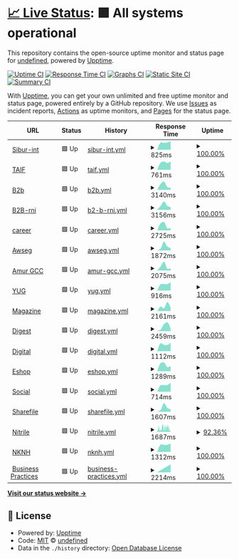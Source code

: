 # [📈 Live Status](https://demo.upptime.js.org): <!--live status--> **🟩 All systems operational**

This repository contains the open-source uptime monitor and status page for [undefined](https://demo.upptime.js.org), powered by [Upptime](https://github.com/upptime/upptime).

[![Uptime CI](https://github.com/undefined/upptime/workflows/Uptime%20CI/badge.svg)](https://github.com/undefined/upptime/actions?query=workflow%3A%22Uptime+CI%22)
[![Response Time CI](https://github.com/undefined/upptime/workflows/Response%20Time%20CI/badge.svg)](https://github.com/undefined/upptime/actions?query=workflow%3A%22Response+Time+CI%22)
[![Graphs CI](https://github.com/undefined/upptime/workflows/Graphs%20CI/badge.svg)](https://github.com/undefined/upptime/actions?query=workflow%3A%22Graphs+CI%22)
[![Static Site CI](https://github.com/undefined/upptime/workflows/Static%20Site%20CI/badge.svg)](https://github.com/undefined/upptime/actions?query=workflow%3A%22Static+Site+CI%22)
[![Summary CI](https://github.com/undefined/upptime/workflows/Summary%20CI/badge.svg)](https://github.com/undefined/upptime/actions?query=workflow%3A%22Summary+CI%22)

With [Upptime](https://upptime.js.org), you can get your own unlimited and free uptime monitor and status page, powered entirely by a GitHub repository. We use [Issues](https://github.com/undefined/upptime/issues) as incident reports, [Actions](https://github.com/undefined/upptime/actions) as uptime monitors, and [Pages](https://demo.upptime.js.org) for the status page.

<!--start: status pages-->
<!-- This summary is generated by Upptime (https://github.com/upptime/upptime) -->
<!-- Do not edit this manually, your changes will be overwritten -->
<!-- prettier-ignore -->
| URL | Status | History | Response Time | Uptime |
| --- | ------ | ------- | ------------- | ------ |
| <img alt="" src="https://favicons.githubusercontent.com/sibur-int.ru" height="13"> [Sibur-int](https://sibur-int.ru) | 🟩 Up | [sibur-int.yml](https://github.com/callmeurpapa/uptime/commits/HEAD/history/sibur-int.yml) | <details><summary><img alt="Response time graph" src="./graphs/sibur-int/response-time-week.png" height="20"> 825ms</summary><br><a href="https://callmeurpapa.github.io/uptime/history/sibur-int"><img alt="Response time 832" src="https://img.shields.io/endpoint?url=https%3A%2F%2Fraw.githubusercontent.com%2Fcallmeurpapa%2Fuptime%2FHEAD%2Fapi%2Fsibur-int%2Fresponse-time.json"></a><br><a href="https://callmeurpapa.github.io/uptime/history/sibur-int"><img alt="24-hour response time 936" src="https://img.shields.io/endpoint?url=https%3A%2F%2Fraw.githubusercontent.com%2Fcallmeurpapa%2Fuptime%2FHEAD%2Fapi%2Fsibur-int%2Fresponse-time-day.json"></a><br><a href="https://callmeurpapa.github.io/uptime/history/sibur-int"><img alt="7-day response time 825" src="https://img.shields.io/endpoint?url=https%3A%2F%2Fraw.githubusercontent.com%2Fcallmeurpapa%2Fuptime%2FHEAD%2Fapi%2Fsibur-int%2Fresponse-time-week.json"></a><br><a href="https://callmeurpapa.github.io/uptime/history/sibur-int"><img alt="30-day response time 832" src="https://img.shields.io/endpoint?url=https%3A%2F%2Fraw.githubusercontent.com%2Fcallmeurpapa%2Fuptime%2FHEAD%2Fapi%2Fsibur-int%2Fresponse-time-month.json"></a><br><a href="https://callmeurpapa.github.io/uptime/history/sibur-int"><img alt="1-year response time 832" src="https://img.shields.io/endpoint?url=https%3A%2F%2Fraw.githubusercontent.com%2Fcallmeurpapa%2Fuptime%2FHEAD%2Fapi%2Fsibur-int%2Fresponse-time-year.json"></a></details> | <details><summary><a href="https://callmeurpapa.github.io/uptime/history/sibur-int">100.00%</a></summary><a href="https://callmeurpapa.github.io/uptime/history/sibur-int"><img alt="All-time uptime 100.00%" src="https://img.shields.io/endpoint?url=https%3A%2F%2Fraw.githubusercontent.com%2Fcallmeurpapa%2Fuptime%2FHEAD%2Fapi%2Fsibur-int%2Fuptime.json"></a><br><a href="https://callmeurpapa.github.io/uptime/history/sibur-int"><img alt="24-hour uptime 100.00%" src="https://img.shields.io/endpoint?url=https%3A%2F%2Fraw.githubusercontent.com%2Fcallmeurpapa%2Fuptime%2FHEAD%2Fapi%2Fsibur-int%2Fuptime-day.json"></a><br><a href="https://callmeurpapa.github.io/uptime/history/sibur-int"><img alt="7-day uptime 100.00%" src="https://img.shields.io/endpoint?url=https%3A%2F%2Fraw.githubusercontent.com%2Fcallmeurpapa%2Fuptime%2FHEAD%2Fapi%2Fsibur-int%2Fuptime-week.json"></a><br><a href="https://callmeurpapa.github.io/uptime/history/sibur-int"><img alt="30-day uptime 100.00%" src="https://img.shields.io/endpoint?url=https%3A%2F%2Fraw.githubusercontent.com%2Fcallmeurpapa%2Fuptime%2FHEAD%2Fapi%2Fsibur-int%2Fuptime-month.json"></a><br><a href="https://callmeurpapa.github.io/uptime/history/sibur-int"><img alt="1-year uptime 100.00%" src="https://img.shields.io/endpoint?url=https%3A%2F%2Fraw.githubusercontent.com%2Fcallmeurpapa%2Fuptime%2FHEAD%2Fapi%2Fsibur-int%2Fuptime-year.json"></a></details>
| <img alt="" src="https://favicons.githubusercontent.com/taif.ru" height="13"> [TAIF](http://taif.ru) | 🟩 Up | [taif.yml](https://github.com/callmeurpapa/uptime/commits/HEAD/history/taif.yml) | <details><summary><img alt="Response time graph" src="./graphs/taif/response-time-week.png" height="20"> 761ms</summary><br><a href="https://callmeurpapa.github.io/uptime/history/taif"><img alt="Response time 762" src="https://img.shields.io/endpoint?url=https%3A%2F%2Fraw.githubusercontent.com%2Fcallmeurpapa%2Fuptime%2FHEAD%2Fapi%2Ftaif%2Fresponse-time.json"></a><br><a href="https://callmeurpapa.github.io/uptime/history/taif"><img alt="24-hour response time 837" src="https://img.shields.io/endpoint?url=https%3A%2F%2Fraw.githubusercontent.com%2Fcallmeurpapa%2Fuptime%2FHEAD%2Fapi%2Ftaif%2Fresponse-time-day.json"></a><br><a href="https://callmeurpapa.github.io/uptime/history/taif"><img alt="7-day response time 761" src="https://img.shields.io/endpoint?url=https%3A%2F%2Fraw.githubusercontent.com%2Fcallmeurpapa%2Fuptime%2FHEAD%2Fapi%2Ftaif%2Fresponse-time-week.json"></a><br><a href="https://callmeurpapa.github.io/uptime/history/taif"><img alt="30-day response time 762" src="https://img.shields.io/endpoint?url=https%3A%2F%2Fraw.githubusercontent.com%2Fcallmeurpapa%2Fuptime%2FHEAD%2Fapi%2Ftaif%2Fresponse-time-month.json"></a><br><a href="https://callmeurpapa.github.io/uptime/history/taif"><img alt="1-year response time 762" src="https://img.shields.io/endpoint?url=https%3A%2F%2Fraw.githubusercontent.com%2Fcallmeurpapa%2Fuptime%2FHEAD%2Fapi%2Ftaif%2Fresponse-time-year.json"></a></details> | <details><summary><a href="https://callmeurpapa.github.io/uptime/history/taif">100.00%</a></summary><a href="https://callmeurpapa.github.io/uptime/history/taif"><img alt="All-time uptime 95.70%" src="https://img.shields.io/endpoint?url=https%3A%2F%2Fraw.githubusercontent.com%2Fcallmeurpapa%2Fuptime%2FHEAD%2Fapi%2Ftaif%2Fuptime.json"></a><br><a href="https://callmeurpapa.github.io/uptime/history/taif"><img alt="24-hour uptime 100.00%" src="https://img.shields.io/endpoint?url=https%3A%2F%2Fraw.githubusercontent.com%2Fcallmeurpapa%2Fuptime%2FHEAD%2Fapi%2Ftaif%2Fuptime-day.json"></a><br><a href="https://callmeurpapa.github.io/uptime/history/taif"><img alt="7-day uptime 100.00%" src="https://img.shields.io/endpoint?url=https%3A%2F%2Fraw.githubusercontent.com%2Fcallmeurpapa%2Fuptime%2FHEAD%2Fapi%2Ftaif%2Fuptime-week.json"></a><br><a href="https://callmeurpapa.github.io/uptime/history/taif"><img alt="30-day uptime 95.70%" src="https://img.shields.io/endpoint?url=https%3A%2F%2Fraw.githubusercontent.com%2Fcallmeurpapa%2Fuptime%2FHEAD%2Fapi%2Ftaif%2Fuptime-month.json"></a><br><a href="https://callmeurpapa.github.io/uptime/history/taif"><img alt="1-year uptime 95.70%" src="https://img.shields.io/endpoint?url=https%3A%2F%2Fraw.githubusercontent.com%2Fcallmeurpapa%2Fuptime%2FHEAD%2Fapi%2Ftaif%2Fuptime-year.json"></a></details>
| <img alt="" src="https://favicons.githubusercontent.com/b2b.sibur.ru" height="13"> [B2b](https://b2b.sibur.ru) | 🟩 Up | [b2b.yml](https://github.com/callmeurpapa/uptime/commits/HEAD/history/b2b.yml) | <details><summary><img alt="Response time graph" src="./graphs/b2b/response-time-week.png" height="20"> 3140ms</summary><br><a href="https://callmeurpapa.github.io/uptime/history/b2b"><img alt="Response time 2150" src="https://img.shields.io/endpoint?url=https%3A%2F%2Fraw.githubusercontent.com%2Fcallmeurpapa%2Fuptime%2FHEAD%2Fapi%2Fb2b%2Fresponse-time.json"></a><br><a href="https://callmeurpapa.github.io/uptime/history/b2b"><img alt="24-hour response time 1264" src="https://img.shields.io/endpoint?url=https%3A%2F%2Fraw.githubusercontent.com%2Fcallmeurpapa%2Fuptime%2FHEAD%2Fapi%2Fb2b%2Fresponse-time-day.json"></a><br><a href="https://callmeurpapa.github.io/uptime/history/b2b"><img alt="7-day response time 3140" src="https://img.shields.io/endpoint?url=https%3A%2F%2Fraw.githubusercontent.com%2Fcallmeurpapa%2Fuptime%2FHEAD%2Fapi%2Fb2b%2Fresponse-time-week.json"></a><br><a href="https://callmeurpapa.github.io/uptime/history/b2b"><img alt="30-day response time 2150" src="https://img.shields.io/endpoint?url=https%3A%2F%2Fraw.githubusercontent.com%2Fcallmeurpapa%2Fuptime%2FHEAD%2Fapi%2Fb2b%2Fresponse-time-month.json"></a><br><a href="https://callmeurpapa.github.io/uptime/history/b2b"><img alt="1-year response time 2150" src="https://img.shields.io/endpoint?url=https%3A%2F%2Fraw.githubusercontent.com%2Fcallmeurpapa%2Fuptime%2FHEAD%2Fapi%2Fb2b%2Fresponse-time-year.json"></a></details> | <details><summary><a href="https://callmeurpapa.github.io/uptime/history/b2b">100.00%</a></summary><a href="https://callmeurpapa.github.io/uptime/history/b2b"><img alt="All-time uptime 100.00%" src="https://img.shields.io/endpoint?url=https%3A%2F%2Fraw.githubusercontent.com%2Fcallmeurpapa%2Fuptime%2FHEAD%2Fapi%2Fb2b%2Fuptime.json"></a><br><a href="https://callmeurpapa.github.io/uptime/history/b2b"><img alt="24-hour uptime 100.00%" src="https://img.shields.io/endpoint?url=https%3A%2F%2Fraw.githubusercontent.com%2Fcallmeurpapa%2Fuptime%2FHEAD%2Fapi%2Fb2b%2Fuptime-day.json"></a><br><a href="https://callmeurpapa.github.io/uptime/history/b2b"><img alt="7-day uptime 100.00%" src="https://img.shields.io/endpoint?url=https%3A%2F%2Fraw.githubusercontent.com%2Fcallmeurpapa%2Fuptime%2FHEAD%2Fapi%2Fb2b%2Fuptime-week.json"></a><br><a href="https://callmeurpapa.github.io/uptime/history/b2b"><img alt="30-day uptime 100.00%" src="https://img.shields.io/endpoint?url=https%3A%2F%2Fraw.githubusercontent.com%2Fcallmeurpapa%2Fuptime%2FHEAD%2Fapi%2Fb2b%2Fuptime-month.json"></a><br><a href="https://callmeurpapa.github.io/uptime/history/b2b"><img alt="1-year uptime 100.00%" src="https://img.shields.io/endpoint?url=https%3A%2F%2Fraw.githubusercontent.com%2Fcallmeurpapa%2Fuptime%2FHEAD%2Fapi%2Fb2b%2Fuptime-year.json"></a></details>
| <img alt="" src="https://favicons.githubusercontent.com/b2b-rni.sibur.ru" height="13"> [B2B-rni](https://b2b-rni.sibur.ru) | 🟩 Up | [b2-b-rni.yml](https://github.com/callmeurpapa/uptime/commits/HEAD/history/b2-b-rni.yml) | <details><summary><img alt="Response time graph" src="./graphs/b2-b-rni/response-time-week.png" height="20"> 3156ms</summary><br><a href="https://callmeurpapa.github.io/uptime/history/b2-b-rni"><img alt="Response time 2618" src="https://img.shields.io/endpoint?url=https%3A%2F%2Fraw.githubusercontent.com%2Fcallmeurpapa%2Fuptime%2FHEAD%2Fapi%2Fb2-b-rni%2Fresponse-time.json"></a><br><a href="https://callmeurpapa.github.io/uptime/history/b2-b-rni"><img alt="24-hour response time 1802" src="https://img.shields.io/endpoint?url=https%3A%2F%2Fraw.githubusercontent.com%2Fcallmeurpapa%2Fuptime%2FHEAD%2Fapi%2Fb2-b-rni%2Fresponse-time-day.json"></a><br><a href="https://callmeurpapa.github.io/uptime/history/b2-b-rni"><img alt="7-day response time 3156" src="https://img.shields.io/endpoint?url=https%3A%2F%2Fraw.githubusercontent.com%2Fcallmeurpapa%2Fuptime%2FHEAD%2Fapi%2Fb2-b-rni%2Fresponse-time-week.json"></a><br><a href="https://callmeurpapa.github.io/uptime/history/b2-b-rni"><img alt="30-day response time 2618" src="https://img.shields.io/endpoint?url=https%3A%2F%2Fraw.githubusercontent.com%2Fcallmeurpapa%2Fuptime%2FHEAD%2Fapi%2Fb2-b-rni%2Fresponse-time-month.json"></a><br><a href="https://callmeurpapa.github.io/uptime/history/b2-b-rni"><img alt="1-year response time 2618" src="https://img.shields.io/endpoint?url=https%3A%2F%2Fraw.githubusercontent.com%2Fcallmeurpapa%2Fuptime%2FHEAD%2Fapi%2Fb2-b-rni%2Fresponse-time-year.json"></a></details> | <details><summary><a href="https://callmeurpapa.github.io/uptime/history/b2-b-rni">100.00%</a></summary><a href="https://callmeurpapa.github.io/uptime/history/b2-b-rni"><img alt="All-time uptime 100.00%" src="https://img.shields.io/endpoint?url=https%3A%2F%2Fraw.githubusercontent.com%2Fcallmeurpapa%2Fuptime%2FHEAD%2Fapi%2Fb2-b-rni%2Fuptime.json"></a><br><a href="https://callmeurpapa.github.io/uptime/history/b2-b-rni"><img alt="24-hour uptime 100.00%" src="https://img.shields.io/endpoint?url=https%3A%2F%2Fraw.githubusercontent.com%2Fcallmeurpapa%2Fuptime%2FHEAD%2Fapi%2Fb2-b-rni%2Fuptime-day.json"></a><br><a href="https://callmeurpapa.github.io/uptime/history/b2-b-rni"><img alt="7-day uptime 100.00%" src="https://img.shields.io/endpoint?url=https%3A%2F%2Fraw.githubusercontent.com%2Fcallmeurpapa%2Fuptime%2FHEAD%2Fapi%2Fb2-b-rni%2Fuptime-week.json"></a><br><a href="https://callmeurpapa.github.io/uptime/history/b2-b-rni"><img alt="30-day uptime 100.00%" src="https://img.shields.io/endpoint?url=https%3A%2F%2Fraw.githubusercontent.com%2Fcallmeurpapa%2Fuptime%2FHEAD%2Fapi%2Fb2-b-rni%2Fuptime-month.json"></a><br><a href="https://callmeurpapa.github.io/uptime/history/b2-b-rni"><img alt="1-year uptime 100.00%" src="https://img.shields.io/endpoint?url=https%3A%2F%2Fraw.githubusercontent.com%2Fcallmeurpapa%2Fuptime%2FHEAD%2Fapi%2Fb2-b-rni%2Fuptime-year.json"></a></details>
| <img alt="" src="https://favicons.githubusercontent.com/career.sibur.ru" height="13"> [career](https://career.sibur.ru) | 🟩 Up | [career.yml](https://github.com/callmeurpapa/uptime/commits/HEAD/history/career.yml) | <details><summary><img alt="Response time graph" src="./graphs/career/response-time-week.png" height="20"> 2725ms</summary><br><a href="https://callmeurpapa.github.io/uptime/history/career"><img alt="Response time 2587" src="https://img.shields.io/endpoint?url=https%3A%2F%2Fraw.githubusercontent.com%2Fcallmeurpapa%2Fuptime%2FHEAD%2Fapi%2Fcareer%2Fresponse-time.json"></a><br><a href="https://callmeurpapa.github.io/uptime/history/career"><img alt="24-hour response time 1266" src="https://img.shields.io/endpoint?url=https%3A%2F%2Fraw.githubusercontent.com%2Fcallmeurpapa%2Fuptime%2FHEAD%2Fapi%2Fcareer%2Fresponse-time-day.json"></a><br><a href="https://callmeurpapa.github.io/uptime/history/career"><img alt="7-day response time 2725" src="https://img.shields.io/endpoint?url=https%3A%2F%2Fraw.githubusercontent.com%2Fcallmeurpapa%2Fuptime%2FHEAD%2Fapi%2Fcareer%2Fresponse-time-week.json"></a><br><a href="https://callmeurpapa.github.io/uptime/history/career"><img alt="30-day response time 2587" src="https://img.shields.io/endpoint?url=https%3A%2F%2Fraw.githubusercontent.com%2Fcallmeurpapa%2Fuptime%2FHEAD%2Fapi%2Fcareer%2Fresponse-time-month.json"></a><br><a href="https://callmeurpapa.github.io/uptime/history/career"><img alt="1-year response time 2587" src="https://img.shields.io/endpoint?url=https%3A%2F%2Fraw.githubusercontent.com%2Fcallmeurpapa%2Fuptime%2FHEAD%2Fapi%2Fcareer%2Fresponse-time-year.json"></a></details> | <details><summary><a href="https://callmeurpapa.github.io/uptime/history/career">100.00%</a></summary><a href="https://callmeurpapa.github.io/uptime/history/career"><img alt="All-time uptime 100.00%" src="https://img.shields.io/endpoint?url=https%3A%2F%2Fraw.githubusercontent.com%2Fcallmeurpapa%2Fuptime%2FHEAD%2Fapi%2Fcareer%2Fuptime.json"></a><br><a href="https://callmeurpapa.github.io/uptime/history/career"><img alt="24-hour uptime 100.00%" src="https://img.shields.io/endpoint?url=https%3A%2F%2Fraw.githubusercontent.com%2Fcallmeurpapa%2Fuptime%2FHEAD%2Fapi%2Fcareer%2Fuptime-day.json"></a><br><a href="https://callmeurpapa.github.io/uptime/history/career"><img alt="7-day uptime 100.00%" src="https://img.shields.io/endpoint?url=https%3A%2F%2Fraw.githubusercontent.com%2Fcallmeurpapa%2Fuptime%2FHEAD%2Fapi%2Fcareer%2Fuptime-week.json"></a><br><a href="https://callmeurpapa.github.io/uptime/history/career"><img alt="30-day uptime 100.00%" src="https://img.shields.io/endpoint?url=https%3A%2F%2Fraw.githubusercontent.com%2Fcallmeurpapa%2Fuptime%2FHEAD%2Fapi%2Fcareer%2Fuptime-month.json"></a><br><a href="https://callmeurpapa.github.io/uptime/history/career"><img alt="1-year uptime 100.00%" src="https://img.shields.io/endpoint?url=https%3A%2F%2Fraw.githubusercontent.com%2Fcallmeurpapa%2Fuptime%2FHEAD%2Fapi%2Fcareer%2Fuptime-year.json"></a></details>
| <img alt="" src="https://favicons.githubusercontent.com/awseg.sibur.ru" height="13"> [Awseg](https://awseg.sibur.ru) | 🟩 Up | [awseg.yml](https://github.com/callmeurpapa/uptime/commits/HEAD/history/awseg.yml) | <details><summary><img alt="Response time graph" src="./graphs/awseg/response-time-week.png" height="20"> 1872ms</summary><br><a href="https://callmeurpapa.github.io/uptime/history/awseg"><img alt="Response time 2011" src="https://img.shields.io/endpoint?url=https%3A%2F%2Fraw.githubusercontent.com%2Fcallmeurpapa%2Fuptime%2FHEAD%2Fapi%2Fawseg%2Fresponse-time.json"></a><br><a href="https://callmeurpapa.github.io/uptime/history/awseg"><img alt="24-hour response time 988" src="https://img.shields.io/endpoint?url=https%3A%2F%2Fraw.githubusercontent.com%2Fcallmeurpapa%2Fuptime%2FHEAD%2Fapi%2Fawseg%2Fresponse-time-day.json"></a><br><a href="https://callmeurpapa.github.io/uptime/history/awseg"><img alt="7-day response time 1872" src="https://img.shields.io/endpoint?url=https%3A%2F%2Fraw.githubusercontent.com%2Fcallmeurpapa%2Fuptime%2FHEAD%2Fapi%2Fawseg%2Fresponse-time-week.json"></a><br><a href="https://callmeurpapa.github.io/uptime/history/awseg"><img alt="30-day response time 2011" src="https://img.shields.io/endpoint?url=https%3A%2F%2Fraw.githubusercontent.com%2Fcallmeurpapa%2Fuptime%2FHEAD%2Fapi%2Fawseg%2Fresponse-time-month.json"></a><br><a href="https://callmeurpapa.github.io/uptime/history/awseg"><img alt="1-year response time 2011" src="https://img.shields.io/endpoint?url=https%3A%2F%2Fraw.githubusercontent.com%2Fcallmeurpapa%2Fuptime%2FHEAD%2Fapi%2Fawseg%2Fresponse-time-year.json"></a></details> | <details><summary><a href="https://callmeurpapa.github.io/uptime/history/awseg">100.00%</a></summary><a href="https://callmeurpapa.github.io/uptime/history/awseg"><img alt="All-time uptime 100.00%" src="https://img.shields.io/endpoint?url=https%3A%2F%2Fraw.githubusercontent.com%2Fcallmeurpapa%2Fuptime%2FHEAD%2Fapi%2Fawseg%2Fuptime.json"></a><br><a href="https://callmeurpapa.github.io/uptime/history/awseg"><img alt="24-hour uptime 100.00%" src="https://img.shields.io/endpoint?url=https%3A%2F%2Fraw.githubusercontent.com%2Fcallmeurpapa%2Fuptime%2FHEAD%2Fapi%2Fawseg%2Fuptime-day.json"></a><br><a href="https://callmeurpapa.github.io/uptime/history/awseg"><img alt="7-day uptime 100.00%" src="https://img.shields.io/endpoint?url=https%3A%2F%2Fraw.githubusercontent.com%2Fcallmeurpapa%2Fuptime%2FHEAD%2Fapi%2Fawseg%2Fuptime-week.json"></a><br><a href="https://callmeurpapa.github.io/uptime/history/awseg"><img alt="30-day uptime 100.00%" src="https://img.shields.io/endpoint?url=https%3A%2F%2Fraw.githubusercontent.com%2Fcallmeurpapa%2Fuptime%2FHEAD%2Fapi%2Fawseg%2Fuptime-month.json"></a><br><a href="https://callmeurpapa.github.io/uptime/history/awseg"><img alt="1-year uptime 100.00%" src="https://img.shields.io/endpoint?url=https%3A%2F%2Fraw.githubusercontent.com%2Fcallmeurpapa%2Fuptime%2FHEAD%2Fapi%2Fawseg%2Fuptime-year.json"></a></details>
| <img alt="" src="https://favicons.githubusercontent.com/amur-gcc.ru" height="13"> [Amur GCC](https://amur-gcc.ru) | 🟩 Up | [amur-gcc.yml](https://github.com/callmeurpapa/uptime/commits/HEAD/history/amur-gcc.yml) | <details><summary><img alt="Response time graph" src="./graphs/amur-gcc/response-time-week.png" height="20"> 2075ms</summary><br><a href="https://callmeurpapa.github.io/uptime/history/amur-gcc"><img alt="Response time 1960" src="https://img.shields.io/endpoint?url=https%3A%2F%2Fraw.githubusercontent.com%2Fcallmeurpapa%2Fuptime%2FHEAD%2Fapi%2Famur-gcc%2Fresponse-time.json"></a><br><a href="https://callmeurpapa.github.io/uptime/history/amur-gcc"><img alt="24-hour response time 1035" src="https://img.shields.io/endpoint?url=https%3A%2F%2Fraw.githubusercontent.com%2Fcallmeurpapa%2Fuptime%2FHEAD%2Fapi%2Famur-gcc%2Fresponse-time-day.json"></a><br><a href="https://callmeurpapa.github.io/uptime/history/amur-gcc"><img alt="7-day response time 2075" src="https://img.shields.io/endpoint?url=https%3A%2F%2Fraw.githubusercontent.com%2Fcallmeurpapa%2Fuptime%2FHEAD%2Fapi%2Famur-gcc%2Fresponse-time-week.json"></a><br><a href="https://callmeurpapa.github.io/uptime/history/amur-gcc"><img alt="30-day response time 1960" src="https://img.shields.io/endpoint?url=https%3A%2F%2Fraw.githubusercontent.com%2Fcallmeurpapa%2Fuptime%2FHEAD%2Fapi%2Famur-gcc%2Fresponse-time-month.json"></a><br><a href="https://callmeurpapa.github.io/uptime/history/amur-gcc"><img alt="1-year response time 1960" src="https://img.shields.io/endpoint?url=https%3A%2F%2Fraw.githubusercontent.com%2Fcallmeurpapa%2Fuptime%2FHEAD%2Fapi%2Famur-gcc%2Fresponse-time-year.json"></a></details> | <details><summary><a href="https://callmeurpapa.github.io/uptime/history/amur-gcc">100.00%</a></summary><a href="https://callmeurpapa.github.io/uptime/history/amur-gcc"><img alt="All-time uptime 99.96%" src="https://img.shields.io/endpoint?url=https%3A%2F%2Fraw.githubusercontent.com%2Fcallmeurpapa%2Fuptime%2FHEAD%2Fapi%2Famur-gcc%2Fuptime.json"></a><br><a href="https://callmeurpapa.github.io/uptime/history/amur-gcc"><img alt="24-hour uptime 100.00%" src="https://img.shields.io/endpoint?url=https%3A%2F%2Fraw.githubusercontent.com%2Fcallmeurpapa%2Fuptime%2FHEAD%2Fapi%2Famur-gcc%2Fuptime-day.json"></a><br><a href="https://callmeurpapa.github.io/uptime/history/amur-gcc"><img alt="7-day uptime 100.00%" src="https://img.shields.io/endpoint?url=https%3A%2F%2Fraw.githubusercontent.com%2Fcallmeurpapa%2Fuptime%2FHEAD%2Fapi%2Famur-gcc%2Fuptime-week.json"></a><br><a href="https://callmeurpapa.github.io/uptime/history/amur-gcc"><img alt="30-day uptime 99.96%" src="https://img.shields.io/endpoint?url=https%3A%2F%2Fraw.githubusercontent.com%2Fcallmeurpapa%2Fuptime%2FHEAD%2Fapi%2Famur-gcc%2Fuptime-month.json"></a><br><a href="https://callmeurpapa.github.io/uptime/history/amur-gcc"><img alt="1-year uptime 99.96%" src="https://img.shields.io/endpoint?url=https%3A%2F%2Fraw.githubusercontent.com%2Fcallmeurpapa%2Fuptime%2FHEAD%2Fapi%2Famur-gcc%2Fuptime-year.json"></a></details>
| <img alt="" src="https://favicons.githubusercontent.com/sibur-yug.ru" height="13"> [YUG](http://sibur-yug.ru) | 🟩 Up | [yug.yml](https://github.com/callmeurpapa/uptime/commits/HEAD/history/yug.yml) | <details><summary><img alt="Response time graph" src="./graphs/yug/response-time-week.png" height="20"> 916ms</summary><br><a href="https://callmeurpapa.github.io/uptime/history/yug"><img alt="Response time 923" src="https://img.shields.io/endpoint?url=https%3A%2F%2Fraw.githubusercontent.com%2Fcallmeurpapa%2Fuptime%2FHEAD%2Fapi%2Fyug%2Fresponse-time.json"></a><br><a href="https://callmeurpapa.github.io/uptime/history/yug"><img alt="24-hour response time 1104" src="https://img.shields.io/endpoint?url=https%3A%2F%2Fraw.githubusercontent.com%2Fcallmeurpapa%2Fuptime%2FHEAD%2Fapi%2Fyug%2Fresponse-time-day.json"></a><br><a href="https://callmeurpapa.github.io/uptime/history/yug"><img alt="7-day response time 916" src="https://img.shields.io/endpoint?url=https%3A%2F%2Fraw.githubusercontent.com%2Fcallmeurpapa%2Fuptime%2FHEAD%2Fapi%2Fyug%2Fresponse-time-week.json"></a><br><a href="https://callmeurpapa.github.io/uptime/history/yug"><img alt="30-day response time 923" src="https://img.shields.io/endpoint?url=https%3A%2F%2Fraw.githubusercontent.com%2Fcallmeurpapa%2Fuptime%2FHEAD%2Fapi%2Fyug%2Fresponse-time-month.json"></a><br><a href="https://callmeurpapa.github.io/uptime/history/yug"><img alt="1-year response time 923" src="https://img.shields.io/endpoint?url=https%3A%2F%2Fraw.githubusercontent.com%2Fcallmeurpapa%2Fuptime%2FHEAD%2Fapi%2Fyug%2Fresponse-time-year.json"></a></details> | <details><summary><a href="https://callmeurpapa.github.io/uptime/history/yug">100.00%</a></summary><a href="https://callmeurpapa.github.io/uptime/history/yug"><img alt="All-time uptime 99.98%" src="https://img.shields.io/endpoint?url=https%3A%2F%2Fraw.githubusercontent.com%2Fcallmeurpapa%2Fuptime%2FHEAD%2Fapi%2Fyug%2Fuptime.json"></a><br><a href="https://callmeurpapa.github.io/uptime/history/yug"><img alt="24-hour uptime 100.00%" src="https://img.shields.io/endpoint?url=https%3A%2F%2Fraw.githubusercontent.com%2Fcallmeurpapa%2Fuptime%2FHEAD%2Fapi%2Fyug%2Fuptime-day.json"></a><br><a href="https://callmeurpapa.github.io/uptime/history/yug"><img alt="7-day uptime 100.00%" src="https://img.shields.io/endpoint?url=https%3A%2F%2Fraw.githubusercontent.com%2Fcallmeurpapa%2Fuptime%2FHEAD%2Fapi%2Fyug%2Fuptime-week.json"></a><br><a href="https://callmeurpapa.github.io/uptime/history/yug"><img alt="30-day uptime 99.98%" src="https://img.shields.io/endpoint?url=https%3A%2F%2Fraw.githubusercontent.com%2Fcallmeurpapa%2Fuptime%2FHEAD%2Fapi%2Fyug%2Fuptime-month.json"></a><br><a href="https://callmeurpapa.github.io/uptime/history/yug"><img alt="1-year uptime 99.98%" src="https://img.shields.io/endpoint?url=https%3A%2F%2Fraw.githubusercontent.com%2Fcallmeurpapa%2Fuptime%2FHEAD%2Fapi%2Fyug%2Fuptime-year.json"></a></details>
| <img alt="" src="https://favicons.githubusercontent.com/magazine.sibur.ru" height="13"> [Magazine](https://magazine.sibur.ru) | 🟩 Up | [magazine.yml](https://github.com/callmeurpapa/uptime/commits/HEAD/history/magazine.yml) | <details><summary><img alt="Response time graph" src="./graphs/magazine/response-time-week.png" height="20"> 2161ms</summary><br><a href="https://callmeurpapa.github.io/uptime/history/magazine"><img alt="Response time 2200" src="https://img.shields.io/endpoint?url=https%3A%2F%2Fraw.githubusercontent.com%2Fcallmeurpapa%2Fuptime%2FHEAD%2Fapi%2Fmagazine%2Fresponse-time.json"></a><br><a href="https://callmeurpapa.github.io/uptime/history/magazine"><img alt="24-hour response time 1566" src="https://img.shields.io/endpoint?url=https%3A%2F%2Fraw.githubusercontent.com%2Fcallmeurpapa%2Fuptime%2FHEAD%2Fapi%2Fmagazine%2Fresponse-time-day.json"></a><br><a href="https://callmeurpapa.github.io/uptime/history/magazine"><img alt="7-day response time 2161" src="https://img.shields.io/endpoint?url=https%3A%2F%2Fraw.githubusercontent.com%2Fcallmeurpapa%2Fuptime%2FHEAD%2Fapi%2Fmagazine%2Fresponse-time-week.json"></a><br><a href="https://callmeurpapa.github.io/uptime/history/magazine"><img alt="30-day response time 2200" src="https://img.shields.io/endpoint?url=https%3A%2F%2Fraw.githubusercontent.com%2Fcallmeurpapa%2Fuptime%2FHEAD%2Fapi%2Fmagazine%2Fresponse-time-month.json"></a><br><a href="https://callmeurpapa.github.io/uptime/history/magazine"><img alt="1-year response time 2200" src="https://img.shields.io/endpoint?url=https%3A%2F%2Fraw.githubusercontent.com%2Fcallmeurpapa%2Fuptime%2FHEAD%2Fapi%2Fmagazine%2Fresponse-time-year.json"></a></details> | <details><summary><a href="https://callmeurpapa.github.io/uptime/history/magazine">100.00%</a></summary><a href="https://callmeurpapa.github.io/uptime/history/magazine"><img alt="All-time uptime 100.00%" src="https://img.shields.io/endpoint?url=https%3A%2F%2Fraw.githubusercontent.com%2Fcallmeurpapa%2Fuptime%2FHEAD%2Fapi%2Fmagazine%2Fuptime.json"></a><br><a href="https://callmeurpapa.github.io/uptime/history/magazine"><img alt="24-hour uptime 100.00%" src="https://img.shields.io/endpoint?url=https%3A%2F%2Fraw.githubusercontent.com%2Fcallmeurpapa%2Fuptime%2FHEAD%2Fapi%2Fmagazine%2Fuptime-day.json"></a><br><a href="https://callmeurpapa.github.io/uptime/history/magazine"><img alt="7-day uptime 100.00%" src="https://img.shields.io/endpoint?url=https%3A%2F%2Fraw.githubusercontent.com%2Fcallmeurpapa%2Fuptime%2FHEAD%2Fapi%2Fmagazine%2Fuptime-week.json"></a><br><a href="https://callmeurpapa.github.io/uptime/history/magazine"><img alt="30-day uptime 100.00%" src="https://img.shields.io/endpoint?url=https%3A%2F%2Fraw.githubusercontent.com%2Fcallmeurpapa%2Fuptime%2FHEAD%2Fapi%2Fmagazine%2Fuptime-month.json"></a><br><a href="https://callmeurpapa.github.io/uptime/history/magazine"><img alt="1-year uptime 100.00%" src="https://img.shields.io/endpoint?url=https%3A%2F%2Fraw.githubusercontent.com%2Fcallmeurpapa%2Fuptime%2FHEAD%2Fapi%2Fmagazine%2Fuptime-year.json"></a></details>
| <img alt="" src="https://favicons.githubusercontent.com/digest.sibur.ru" height="13"> [Digest](https://digest.sibur.ru) | 🟩 Up | [digest.yml](https://github.com/callmeurpapa/uptime/commits/HEAD/history/digest.yml) | <details><summary><img alt="Response time graph" src="./graphs/digest/response-time-week.png" height="20"> 2459ms</summary><br><a href="https://callmeurpapa.github.io/uptime/history/digest"><img alt="Response time 2188" src="https://img.shields.io/endpoint?url=https%3A%2F%2Fraw.githubusercontent.com%2Fcallmeurpapa%2Fuptime%2FHEAD%2Fapi%2Fdigest%2Fresponse-time.json"></a><br><a href="https://callmeurpapa.github.io/uptime/history/digest"><img alt="24-hour response time 1221" src="https://img.shields.io/endpoint?url=https%3A%2F%2Fraw.githubusercontent.com%2Fcallmeurpapa%2Fuptime%2FHEAD%2Fapi%2Fdigest%2Fresponse-time-day.json"></a><br><a href="https://callmeurpapa.github.io/uptime/history/digest"><img alt="7-day response time 2459" src="https://img.shields.io/endpoint?url=https%3A%2F%2Fraw.githubusercontent.com%2Fcallmeurpapa%2Fuptime%2FHEAD%2Fapi%2Fdigest%2Fresponse-time-week.json"></a><br><a href="https://callmeurpapa.github.io/uptime/history/digest"><img alt="30-day response time 2188" src="https://img.shields.io/endpoint?url=https%3A%2F%2Fraw.githubusercontent.com%2Fcallmeurpapa%2Fuptime%2FHEAD%2Fapi%2Fdigest%2Fresponse-time-month.json"></a><br><a href="https://callmeurpapa.github.io/uptime/history/digest"><img alt="1-year response time 2188" src="https://img.shields.io/endpoint?url=https%3A%2F%2Fraw.githubusercontent.com%2Fcallmeurpapa%2Fuptime%2FHEAD%2Fapi%2Fdigest%2Fresponse-time-year.json"></a></details> | <details><summary><a href="https://callmeurpapa.github.io/uptime/history/digest">100.00%</a></summary><a href="https://callmeurpapa.github.io/uptime/history/digest"><img alt="All-time uptime 100.00%" src="https://img.shields.io/endpoint?url=https%3A%2F%2Fraw.githubusercontent.com%2Fcallmeurpapa%2Fuptime%2FHEAD%2Fapi%2Fdigest%2Fuptime.json"></a><br><a href="https://callmeurpapa.github.io/uptime/history/digest"><img alt="24-hour uptime 100.00%" src="https://img.shields.io/endpoint?url=https%3A%2F%2Fraw.githubusercontent.com%2Fcallmeurpapa%2Fuptime%2FHEAD%2Fapi%2Fdigest%2Fuptime-day.json"></a><br><a href="https://callmeurpapa.github.io/uptime/history/digest"><img alt="7-day uptime 100.00%" src="https://img.shields.io/endpoint?url=https%3A%2F%2Fraw.githubusercontent.com%2Fcallmeurpapa%2Fuptime%2FHEAD%2Fapi%2Fdigest%2Fuptime-week.json"></a><br><a href="https://callmeurpapa.github.io/uptime/history/digest"><img alt="30-day uptime 100.00%" src="https://img.shields.io/endpoint?url=https%3A%2F%2Fraw.githubusercontent.com%2Fcallmeurpapa%2Fuptime%2FHEAD%2Fapi%2Fdigest%2Fuptime-month.json"></a><br><a href="https://callmeurpapa.github.io/uptime/history/digest"><img alt="1-year uptime 100.00%" src="https://img.shields.io/endpoint?url=https%3A%2F%2Fraw.githubusercontent.com%2Fcallmeurpapa%2Fuptime%2FHEAD%2Fapi%2Fdigest%2Fuptime-year.json"></a></details>
| <img alt="" src="https://favicons.githubusercontent.com/sibur.digital" height="13"> [Digital](https://sibur.digital) | 🟩 Up | [digital.yml](https://github.com/callmeurpapa/uptime/commits/HEAD/history/digital.yml) | <details><summary><img alt="Response time graph" src="./graphs/digital/response-time-week.png" height="20"> 1112ms</summary><br><a href="https://callmeurpapa.github.io/uptime/history/digital"><img alt="Response time 2537" src="https://img.shields.io/endpoint?url=https%3A%2F%2Fraw.githubusercontent.com%2Fcallmeurpapa%2Fuptime%2FHEAD%2Fapi%2Fdigital%2Fresponse-time.json"></a><br><a href="https://callmeurpapa.github.io/uptime/history/digital"><img alt="24-hour response time 1284" src="https://img.shields.io/endpoint?url=https%3A%2F%2Fraw.githubusercontent.com%2Fcallmeurpapa%2Fuptime%2FHEAD%2Fapi%2Fdigital%2Fresponse-time-day.json"></a><br><a href="https://callmeurpapa.github.io/uptime/history/digital"><img alt="7-day response time 1112" src="https://img.shields.io/endpoint?url=https%3A%2F%2Fraw.githubusercontent.com%2Fcallmeurpapa%2Fuptime%2FHEAD%2Fapi%2Fdigital%2Fresponse-time-week.json"></a><br><a href="https://callmeurpapa.github.io/uptime/history/digital"><img alt="30-day response time 2537" src="https://img.shields.io/endpoint?url=https%3A%2F%2Fraw.githubusercontent.com%2Fcallmeurpapa%2Fuptime%2FHEAD%2Fapi%2Fdigital%2Fresponse-time-month.json"></a><br><a href="https://callmeurpapa.github.io/uptime/history/digital"><img alt="1-year response time 2537" src="https://img.shields.io/endpoint?url=https%3A%2F%2Fraw.githubusercontent.com%2Fcallmeurpapa%2Fuptime%2FHEAD%2Fapi%2Fdigital%2Fresponse-time-year.json"></a></details> | <details><summary><a href="https://callmeurpapa.github.io/uptime/history/digital">100.00%</a></summary><a href="https://callmeurpapa.github.io/uptime/history/digital"><img alt="All-time uptime 100.00%" src="https://img.shields.io/endpoint?url=https%3A%2F%2Fraw.githubusercontent.com%2Fcallmeurpapa%2Fuptime%2FHEAD%2Fapi%2Fdigital%2Fuptime.json"></a><br><a href="https://callmeurpapa.github.io/uptime/history/digital"><img alt="24-hour uptime 100.00%" src="https://img.shields.io/endpoint?url=https%3A%2F%2Fraw.githubusercontent.com%2Fcallmeurpapa%2Fuptime%2FHEAD%2Fapi%2Fdigital%2Fuptime-day.json"></a><br><a href="https://callmeurpapa.github.io/uptime/history/digital"><img alt="7-day uptime 100.00%" src="https://img.shields.io/endpoint?url=https%3A%2F%2Fraw.githubusercontent.com%2Fcallmeurpapa%2Fuptime%2FHEAD%2Fapi%2Fdigital%2Fuptime-week.json"></a><br><a href="https://callmeurpapa.github.io/uptime/history/digital"><img alt="30-day uptime 100.00%" src="https://img.shields.io/endpoint?url=https%3A%2F%2Fraw.githubusercontent.com%2Fcallmeurpapa%2Fuptime%2FHEAD%2Fapi%2Fdigital%2Fuptime-month.json"></a><br><a href="https://callmeurpapa.github.io/uptime/history/digital"><img alt="1-year uptime 100.00%" src="https://img.shields.io/endpoint?url=https%3A%2F%2Fraw.githubusercontent.com%2Fcallmeurpapa%2Fuptime%2FHEAD%2Fapi%2Fdigital%2Fuptime-year.json"></a></details>
| <img alt="" src="https://favicons.githubusercontent.com/eshop.sibur.ru" height="13"> [Eshop](https://eshop.sibur.ru) | 🟩 Up | [eshop.yml](https://github.com/callmeurpapa/uptime/commits/HEAD/history/eshop.yml) | <details><summary><img alt="Response time graph" src="./graphs/eshop/response-time-week.png" height="20"> 1289ms</summary><br><a href="https://callmeurpapa.github.io/uptime/history/eshop"><img alt="Response time 2047" src="https://img.shields.io/endpoint?url=https%3A%2F%2Fraw.githubusercontent.com%2Fcallmeurpapa%2Fuptime%2FHEAD%2Fapi%2Feshop%2Fresponse-time.json"></a><br><a href="https://callmeurpapa.github.io/uptime/history/eshop"><img alt="24-hour response time 1017" src="https://img.shields.io/endpoint?url=https%3A%2F%2Fraw.githubusercontent.com%2Fcallmeurpapa%2Fuptime%2FHEAD%2Fapi%2Feshop%2Fresponse-time-day.json"></a><br><a href="https://callmeurpapa.github.io/uptime/history/eshop"><img alt="7-day response time 1289" src="https://img.shields.io/endpoint?url=https%3A%2F%2Fraw.githubusercontent.com%2Fcallmeurpapa%2Fuptime%2FHEAD%2Fapi%2Feshop%2Fresponse-time-week.json"></a><br><a href="https://callmeurpapa.github.io/uptime/history/eshop"><img alt="30-day response time 2047" src="https://img.shields.io/endpoint?url=https%3A%2F%2Fraw.githubusercontent.com%2Fcallmeurpapa%2Fuptime%2FHEAD%2Fapi%2Feshop%2Fresponse-time-month.json"></a><br><a href="https://callmeurpapa.github.io/uptime/history/eshop"><img alt="1-year response time 2047" src="https://img.shields.io/endpoint?url=https%3A%2F%2Fraw.githubusercontent.com%2Fcallmeurpapa%2Fuptime%2FHEAD%2Fapi%2Feshop%2Fresponse-time-year.json"></a></details> | <details><summary><a href="https://callmeurpapa.github.io/uptime/history/eshop">100.00%</a></summary><a href="https://callmeurpapa.github.io/uptime/history/eshop"><img alt="All-time uptime 100.00%" src="https://img.shields.io/endpoint?url=https%3A%2F%2Fraw.githubusercontent.com%2Fcallmeurpapa%2Fuptime%2FHEAD%2Fapi%2Feshop%2Fuptime.json"></a><br><a href="https://callmeurpapa.github.io/uptime/history/eshop"><img alt="24-hour uptime 100.00%" src="https://img.shields.io/endpoint?url=https%3A%2F%2Fraw.githubusercontent.com%2Fcallmeurpapa%2Fuptime%2FHEAD%2Fapi%2Feshop%2Fuptime-day.json"></a><br><a href="https://callmeurpapa.github.io/uptime/history/eshop"><img alt="7-day uptime 100.00%" src="https://img.shields.io/endpoint?url=https%3A%2F%2Fraw.githubusercontent.com%2Fcallmeurpapa%2Fuptime%2FHEAD%2Fapi%2Feshop%2Fuptime-week.json"></a><br><a href="https://callmeurpapa.github.io/uptime/history/eshop"><img alt="30-day uptime 100.00%" src="https://img.shields.io/endpoint?url=https%3A%2F%2Fraw.githubusercontent.com%2Fcallmeurpapa%2Fuptime%2FHEAD%2Fapi%2Feshop%2Fuptime-month.json"></a><br><a href="https://callmeurpapa.github.io/uptime/history/eshop"><img alt="1-year uptime 100.00%" src="https://img.shields.io/endpoint?url=https%3A%2F%2Fraw.githubusercontent.com%2Fcallmeurpapa%2Fuptime%2FHEAD%2Fapi%2Feshop%2Fuptime-year.json"></a></details>
| <img alt="" src="https://favicons.githubusercontent.com/social.sibur.ru" height="13"> [Social](https://social.sibur.ru) | 🟩 Up | [social.yml](https://github.com/callmeurpapa/uptime/commits/HEAD/history/social.yml) | <details><summary><img alt="Response time graph" src="./graphs/social/response-time-week.png" height="20"> 714ms</summary><br><a href="https://callmeurpapa.github.io/uptime/history/social"><img alt="Response time 2609" src="https://img.shields.io/endpoint?url=https%3A%2F%2Fraw.githubusercontent.com%2Fcallmeurpapa%2Fuptime%2FHEAD%2Fapi%2Fsocial%2Fresponse-time.json"></a><br><a href="https://callmeurpapa.github.io/uptime/history/social"><img alt="24-hour response time 892" src="https://img.shields.io/endpoint?url=https%3A%2F%2Fraw.githubusercontent.com%2Fcallmeurpapa%2Fuptime%2FHEAD%2Fapi%2Fsocial%2Fresponse-time-day.json"></a><br><a href="https://callmeurpapa.github.io/uptime/history/social"><img alt="7-day response time 714" src="https://img.shields.io/endpoint?url=https%3A%2F%2Fraw.githubusercontent.com%2Fcallmeurpapa%2Fuptime%2FHEAD%2Fapi%2Fsocial%2Fresponse-time-week.json"></a><br><a href="https://callmeurpapa.github.io/uptime/history/social"><img alt="30-day response time 2609" src="https://img.shields.io/endpoint?url=https%3A%2F%2Fraw.githubusercontent.com%2Fcallmeurpapa%2Fuptime%2FHEAD%2Fapi%2Fsocial%2Fresponse-time-month.json"></a><br><a href="https://callmeurpapa.github.io/uptime/history/social"><img alt="1-year response time 2609" src="https://img.shields.io/endpoint?url=https%3A%2F%2Fraw.githubusercontent.com%2Fcallmeurpapa%2Fuptime%2FHEAD%2Fapi%2Fsocial%2Fresponse-time-year.json"></a></details> | <details><summary><a href="https://callmeurpapa.github.io/uptime/history/social">100.00%</a></summary><a href="https://callmeurpapa.github.io/uptime/history/social"><img alt="All-time uptime 100.00%" src="https://img.shields.io/endpoint?url=https%3A%2F%2Fraw.githubusercontent.com%2Fcallmeurpapa%2Fuptime%2FHEAD%2Fapi%2Fsocial%2Fuptime.json"></a><br><a href="https://callmeurpapa.github.io/uptime/history/social"><img alt="24-hour uptime 100.00%" src="https://img.shields.io/endpoint?url=https%3A%2F%2Fraw.githubusercontent.com%2Fcallmeurpapa%2Fuptime%2FHEAD%2Fapi%2Fsocial%2Fuptime-day.json"></a><br><a href="https://callmeurpapa.github.io/uptime/history/social"><img alt="7-day uptime 100.00%" src="https://img.shields.io/endpoint?url=https%3A%2F%2Fraw.githubusercontent.com%2Fcallmeurpapa%2Fuptime%2FHEAD%2Fapi%2Fsocial%2Fuptime-week.json"></a><br><a href="https://callmeurpapa.github.io/uptime/history/social"><img alt="30-day uptime 100.00%" src="https://img.shields.io/endpoint?url=https%3A%2F%2Fraw.githubusercontent.com%2Fcallmeurpapa%2Fuptime%2FHEAD%2Fapi%2Fsocial%2Fuptime-month.json"></a><br><a href="https://callmeurpapa.github.io/uptime/history/social"><img alt="1-year uptime 100.00%" src="https://img.shields.io/endpoint?url=https%3A%2F%2Fraw.githubusercontent.com%2Fcallmeurpapa%2Fuptime%2FHEAD%2Fapi%2Fsocial%2Fuptime-year.json"></a></details>
| <img alt="" src="https://favicons.githubusercontent.com/sharefile.sibur.ru" height="13"> [Sharefile](https://sharefile.sibur.ru) | 🟩 Up | [sharefile.yml](https://github.com/callmeurpapa/uptime/commits/HEAD/history/sharefile.yml) | <details><summary><img alt="Response time graph" src="./graphs/sharefile/response-time-week.png" height="20"> 1607ms</summary><br><a href="https://callmeurpapa.github.io/uptime/history/sharefile"><img alt="Response time 2035" src="https://img.shields.io/endpoint?url=https%3A%2F%2Fraw.githubusercontent.com%2Fcallmeurpapa%2Fuptime%2FHEAD%2Fapi%2Fsharefile%2Fresponse-time.json"></a><br><a href="https://callmeurpapa.github.io/uptime/history/sharefile"><img alt="24-hour response time 942" src="https://img.shields.io/endpoint?url=https%3A%2F%2Fraw.githubusercontent.com%2Fcallmeurpapa%2Fuptime%2FHEAD%2Fapi%2Fsharefile%2Fresponse-time-day.json"></a><br><a href="https://callmeurpapa.github.io/uptime/history/sharefile"><img alt="7-day response time 1607" src="https://img.shields.io/endpoint?url=https%3A%2F%2Fraw.githubusercontent.com%2Fcallmeurpapa%2Fuptime%2FHEAD%2Fapi%2Fsharefile%2Fresponse-time-week.json"></a><br><a href="https://callmeurpapa.github.io/uptime/history/sharefile"><img alt="30-day response time 2035" src="https://img.shields.io/endpoint?url=https%3A%2F%2Fraw.githubusercontent.com%2Fcallmeurpapa%2Fuptime%2FHEAD%2Fapi%2Fsharefile%2Fresponse-time-month.json"></a><br><a href="https://callmeurpapa.github.io/uptime/history/sharefile"><img alt="1-year response time 2035" src="https://img.shields.io/endpoint?url=https%3A%2F%2Fraw.githubusercontent.com%2Fcallmeurpapa%2Fuptime%2FHEAD%2Fapi%2Fsharefile%2Fresponse-time-year.json"></a></details> | <details><summary><a href="https://callmeurpapa.github.io/uptime/history/sharefile">100.00%</a></summary><a href="https://callmeurpapa.github.io/uptime/history/sharefile"><img alt="All-time uptime 100.00%" src="https://img.shields.io/endpoint?url=https%3A%2F%2Fraw.githubusercontent.com%2Fcallmeurpapa%2Fuptime%2FHEAD%2Fapi%2Fsharefile%2Fuptime.json"></a><br><a href="https://callmeurpapa.github.io/uptime/history/sharefile"><img alt="24-hour uptime 100.00%" src="https://img.shields.io/endpoint?url=https%3A%2F%2Fraw.githubusercontent.com%2Fcallmeurpapa%2Fuptime%2FHEAD%2Fapi%2Fsharefile%2Fuptime-day.json"></a><br><a href="https://callmeurpapa.github.io/uptime/history/sharefile"><img alt="7-day uptime 100.00%" src="https://img.shields.io/endpoint?url=https%3A%2F%2Fraw.githubusercontent.com%2Fcallmeurpapa%2Fuptime%2FHEAD%2Fapi%2Fsharefile%2Fuptime-week.json"></a><br><a href="https://callmeurpapa.github.io/uptime/history/sharefile"><img alt="30-day uptime 100.00%" src="https://img.shields.io/endpoint?url=https%3A%2F%2Fraw.githubusercontent.com%2Fcallmeurpapa%2Fuptime%2FHEAD%2Fapi%2Fsharefile%2Fuptime-month.json"></a><br><a href="https://callmeurpapa.github.io/uptime/history/sharefile"><img alt="1-year uptime 100.00%" src="https://img.shields.io/endpoint?url=https%3A%2F%2Fraw.githubusercontent.com%2Fcallmeurpapa%2Fuptime%2FHEAD%2Fapi%2Fsharefile%2Fuptime-year.json"></a></details>
| <img alt="" src="https://favicons.githubusercontent.com/nitrile.sibur.ru" height="13"> [Nitrile](https://nitrile.sibur.ru) | 🟩 Up | [nitrile.yml](https://github.com/callmeurpapa/uptime/commits/HEAD/history/nitrile.yml) | <details><summary><img alt="Response time graph" src="./graphs/nitrile/response-time-week.png" height="20"> 1687ms</summary><br><a href="https://callmeurpapa.github.io/uptime/history/nitrile"><img alt="Response time 2064" src="https://img.shields.io/endpoint?url=https%3A%2F%2Fraw.githubusercontent.com%2Fcallmeurpapa%2Fuptime%2FHEAD%2Fapi%2Fnitrile%2Fresponse-time.json"></a><br><a href="https://callmeurpapa.github.io/uptime/history/nitrile"><img alt="24-hour response time 655" src="https://img.shields.io/endpoint?url=https%3A%2F%2Fraw.githubusercontent.com%2Fcallmeurpapa%2Fuptime%2FHEAD%2Fapi%2Fnitrile%2Fresponse-time-day.json"></a><br><a href="https://callmeurpapa.github.io/uptime/history/nitrile"><img alt="7-day response time 1687" src="https://img.shields.io/endpoint?url=https%3A%2F%2Fraw.githubusercontent.com%2Fcallmeurpapa%2Fuptime%2FHEAD%2Fapi%2Fnitrile%2Fresponse-time-week.json"></a><br><a href="https://callmeurpapa.github.io/uptime/history/nitrile"><img alt="30-day response time 2064" src="https://img.shields.io/endpoint?url=https%3A%2F%2Fraw.githubusercontent.com%2Fcallmeurpapa%2Fuptime%2FHEAD%2Fapi%2Fnitrile%2Fresponse-time-month.json"></a><br><a href="https://callmeurpapa.github.io/uptime/history/nitrile"><img alt="1-year response time 2064" src="https://img.shields.io/endpoint?url=https%3A%2F%2Fraw.githubusercontent.com%2Fcallmeurpapa%2Fuptime%2FHEAD%2Fapi%2Fnitrile%2Fresponse-time-year.json"></a></details> | <details><summary><a href="https://callmeurpapa.github.io/uptime/history/nitrile">92.36%</a></summary><a href="https://callmeurpapa.github.io/uptime/history/nitrile"><img alt="All-time uptime 87.96%" src="https://img.shields.io/endpoint?url=https%3A%2F%2Fraw.githubusercontent.com%2Fcallmeurpapa%2Fuptime%2FHEAD%2Fapi%2Fnitrile%2Fuptime.json"></a><br><a href="https://callmeurpapa.github.io/uptime/history/nitrile"><img alt="24-hour uptime 83.36%" src="https://img.shields.io/endpoint?url=https%3A%2F%2Fraw.githubusercontent.com%2Fcallmeurpapa%2Fuptime%2FHEAD%2Fapi%2Fnitrile%2Fuptime-day.json"></a><br><a href="https://callmeurpapa.github.io/uptime/history/nitrile"><img alt="7-day uptime 92.36%" src="https://img.shields.io/endpoint?url=https%3A%2F%2Fraw.githubusercontent.com%2Fcallmeurpapa%2Fuptime%2FHEAD%2Fapi%2Fnitrile%2Fuptime-week.json"></a><br><a href="https://callmeurpapa.github.io/uptime/history/nitrile"><img alt="30-day uptime 87.96%" src="https://img.shields.io/endpoint?url=https%3A%2F%2Fraw.githubusercontent.com%2Fcallmeurpapa%2Fuptime%2FHEAD%2Fapi%2Fnitrile%2Fuptime-month.json"></a><br><a href="https://callmeurpapa.github.io/uptime/history/nitrile"><img alt="1-year uptime 87.96%" src="https://img.shields.io/endpoint?url=https%3A%2F%2Fraw.githubusercontent.com%2Fcallmeurpapa%2Fuptime%2FHEAD%2Fapi%2Fnitrile%2Fuptime-year.json"></a></details>
| <img alt="" src="https://favicons.githubusercontent.com/nknh.ru" height="13"> [NKNH](https://nknh.ru/) | 🟩 Up | [nknh.yml](https://github.com/callmeurpapa/uptime/commits/HEAD/history/nknh.yml) | <details><summary><img alt="Response time graph" src="./graphs/nknh/response-time-week.png" height="20"> 1312ms</summary><br><a href="https://callmeurpapa.github.io/uptime/history/nknh"><img alt="Response time 1359" src="https://img.shields.io/endpoint?url=https%3A%2F%2Fraw.githubusercontent.com%2Fcallmeurpapa%2Fuptime%2FHEAD%2Fapi%2Fnknh%2Fresponse-time.json"></a><br><a href="https://callmeurpapa.github.io/uptime/history/nknh"><img alt="24-hour response time 1483" src="https://img.shields.io/endpoint?url=https%3A%2F%2Fraw.githubusercontent.com%2Fcallmeurpapa%2Fuptime%2FHEAD%2Fapi%2Fnknh%2Fresponse-time-day.json"></a><br><a href="https://callmeurpapa.github.io/uptime/history/nknh"><img alt="7-day response time 1312" src="https://img.shields.io/endpoint?url=https%3A%2F%2Fraw.githubusercontent.com%2Fcallmeurpapa%2Fuptime%2FHEAD%2Fapi%2Fnknh%2Fresponse-time-week.json"></a><br><a href="https://callmeurpapa.github.io/uptime/history/nknh"><img alt="30-day response time 1359" src="https://img.shields.io/endpoint?url=https%3A%2F%2Fraw.githubusercontent.com%2Fcallmeurpapa%2Fuptime%2FHEAD%2Fapi%2Fnknh%2Fresponse-time-month.json"></a><br><a href="https://callmeurpapa.github.io/uptime/history/nknh"><img alt="1-year response time 1359" src="https://img.shields.io/endpoint?url=https%3A%2F%2Fraw.githubusercontent.com%2Fcallmeurpapa%2Fuptime%2FHEAD%2Fapi%2Fnknh%2Fresponse-time-year.json"></a></details> | <details><summary><a href="https://callmeurpapa.github.io/uptime/history/nknh">100.00%</a></summary><a href="https://callmeurpapa.github.io/uptime/history/nknh"><img alt="All-time uptime 100.00%" src="https://img.shields.io/endpoint?url=https%3A%2F%2Fraw.githubusercontent.com%2Fcallmeurpapa%2Fuptime%2FHEAD%2Fapi%2Fnknh%2Fuptime.json"></a><br><a href="https://callmeurpapa.github.io/uptime/history/nknh"><img alt="24-hour uptime 100.00%" src="https://img.shields.io/endpoint?url=https%3A%2F%2Fraw.githubusercontent.com%2Fcallmeurpapa%2Fuptime%2FHEAD%2Fapi%2Fnknh%2Fuptime-day.json"></a><br><a href="https://callmeurpapa.github.io/uptime/history/nknh"><img alt="7-day uptime 100.00%" src="https://img.shields.io/endpoint?url=https%3A%2F%2Fraw.githubusercontent.com%2Fcallmeurpapa%2Fuptime%2FHEAD%2Fapi%2Fnknh%2Fuptime-week.json"></a><br><a href="https://callmeurpapa.github.io/uptime/history/nknh"><img alt="30-day uptime 100.00%" src="https://img.shields.io/endpoint?url=https%3A%2F%2Fraw.githubusercontent.com%2Fcallmeurpapa%2Fuptime%2FHEAD%2Fapi%2Fnknh%2Fuptime-month.json"></a><br><a href="https://callmeurpapa.github.io/uptime/history/nknh"><img alt="1-year uptime 100.00%" src="https://img.shields.io/endpoint?url=https%3A%2F%2Fraw.githubusercontent.com%2Fcallmeurpapa%2Fuptime%2FHEAD%2Fapi%2Fnknh%2Fuptime-year.json"></a></details>
| <img alt="" src="https://favicons.githubusercontent.com/businesspractices.ru" height="13"> [Business Practices](https://businesspractices.ru/) | 🟩 Up | [business-practices.yml](https://github.com/callmeurpapa/uptime/commits/HEAD/history/business-practices.yml) | <details><summary><img alt="Response time graph" src="./graphs/business-practices/response-time-week.png" height="20"> 2214ms</summary><br><a href="https://callmeurpapa.github.io/uptime/history/business-practices"><img alt="Response time 2214" src="https://img.shields.io/endpoint?url=https%3A%2F%2Fraw.githubusercontent.com%2Fcallmeurpapa%2Fuptime%2FHEAD%2Fapi%2Fbusiness-practices%2Fresponse-time.json"></a><br><a href="https://callmeurpapa.github.io/uptime/history/business-practices"><img alt="24-hour response time 2214" src="https://img.shields.io/endpoint?url=https%3A%2F%2Fraw.githubusercontent.com%2Fcallmeurpapa%2Fuptime%2FHEAD%2Fapi%2Fbusiness-practices%2Fresponse-time-day.json"></a><br><a href="https://callmeurpapa.github.io/uptime/history/business-practices"><img alt="7-day response time 2214" src="https://img.shields.io/endpoint?url=https%3A%2F%2Fraw.githubusercontent.com%2Fcallmeurpapa%2Fuptime%2FHEAD%2Fapi%2Fbusiness-practices%2Fresponse-time-week.json"></a><br><a href="https://callmeurpapa.github.io/uptime/history/business-practices"><img alt="30-day response time 2214" src="https://img.shields.io/endpoint?url=https%3A%2F%2Fraw.githubusercontent.com%2Fcallmeurpapa%2Fuptime%2FHEAD%2Fapi%2Fbusiness-practices%2Fresponse-time-month.json"></a><br><a href="https://callmeurpapa.github.io/uptime/history/business-practices"><img alt="1-year response time 2214" src="https://img.shields.io/endpoint?url=https%3A%2F%2Fraw.githubusercontent.com%2Fcallmeurpapa%2Fuptime%2FHEAD%2Fapi%2Fbusiness-practices%2Fresponse-time-year.json"></a></details> | <details><summary><a href="https://callmeurpapa.github.io/uptime/history/business-practices">100.00%</a></summary><a href="https://callmeurpapa.github.io/uptime/history/business-practices"><img alt="All-time uptime 100.00%" src="https://img.shields.io/endpoint?url=https%3A%2F%2Fraw.githubusercontent.com%2Fcallmeurpapa%2Fuptime%2FHEAD%2Fapi%2Fbusiness-practices%2Fuptime.json"></a><br><a href="https://callmeurpapa.github.io/uptime/history/business-practices"><img alt="24-hour uptime 100.00%" src="https://img.shields.io/endpoint?url=https%3A%2F%2Fraw.githubusercontent.com%2Fcallmeurpapa%2Fuptime%2FHEAD%2Fapi%2Fbusiness-practices%2Fuptime-day.json"></a><br><a href="https://callmeurpapa.github.io/uptime/history/business-practices"><img alt="7-day uptime 100.00%" src="https://img.shields.io/endpoint?url=https%3A%2F%2Fraw.githubusercontent.com%2Fcallmeurpapa%2Fuptime%2FHEAD%2Fapi%2Fbusiness-practices%2Fuptime-week.json"></a><br><a href="https://callmeurpapa.github.io/uptime/history/business-practices"><img alt="30-day uptime 100.00%" src="https://img.shields.io/endpoint?url=https%3A%2F%2Fraw.githubusercontent.com%2Fcallmeurpapa%2Fuptime%2FHEAD%2Fapi%2Fbusiness-practices%2Fuptime-month.json"></a><br><a href="https://callmeurpapa.github.io/uptime/history/business-practices"><img alt="1-year uptime 100.00%" src="https://img.shields.io/endpoint?url=https%3A%2F%2Fraw.githubusercontent.com%2Fcallmeurpapa%2Fuptime%2FHEAD%2Fapi%2Fbusiness-practices%2Fuptime-year.json"></a></details>

<!--end: status pages-->

[**Visit our status website →**](https://demo.upptime.js.org)

## 📄 License

- Powered by: [Upptime](https://github.com/upptime/upptime)
- Code: [MIT](./LICENSE) © [undefined](https://demo.upptime.js.org)
- Data in the `./history` directory: [Open Database License](https://opendatacommons.org/licenses/odbl/1-0/)
